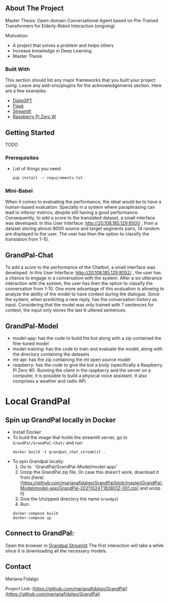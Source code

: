 <!--
*** Thanks


[![Contributors][contributors-shield]][contributors-url]
[![Forks][forks-shield]][forks-url]
[![Stargazers][stars-shield]][stars-url]
[![Issues][issues-shield]][issues-url]
[![MIT License][license-shield]][license-url]
[![LinkedIn][linkedin-shield]][linkedin-url]
-->


<!-- PROJECT LOGO -->
<!-- <br />
<p align="center">
  <a href="https://github.com/othneildrew/Best-README-Template">
    <img src="images/logo.png" alt="Logo" width="80" height="80">
  </a>
</p> -->



<!-- ABOUT THE PROJECT -->
## About The Project

<!-- [![Product Name Screen Shot][product-screenshot]](https://example.com) -->

Master Thesis: Open-domain Conversational Agent based on Pre-Trained Transformers for Elderly-Robot Interaction (ongoing)

Motivation:
* A project that solves a problem and helps others
* Increase knowledge in Deep Learning
* Master Thesis

### Built With

This section should list any major frameworks that you built your project using. Leave any add-ons/plugins for the acknowledgements section. Here are a few examples.
* [DialoGPT](https://huggingface.co/microsoft/DialoGPT-small)
* [Flask](https://flask.palletsprojects.com/en/2.0.x/)
* [Streamlit](https://streamlit.io/)
* [Raspberry Pi Zero W](https://www.raspberrypi.org/products/raspberry-pi-zero-w/)


<!-- GETTING STARTED -->
## Getting Started

TODO

### Prerequisites

* List of things you need:
  ```sh
  pip install -r requirements.txt
  ```

### Mini-Babel

When it comes to evaluating the performance, the ideal would be to have a human-based evaluation.
Specially in a system where paraphrasing can lead to inferior metrics, despite still having a good performance.
Consequently, to add a score to the translated dataset, a small interface was developed.
In this User Interface: http://20.108.185.129:8501/ , from a dataset storing almost 8000 source and target segments pairs, 14 random are displayed to the user. The user has then the option to classify the translation from 1-10.

## GrandPal-Chat

To add a score to the performance of the Chatbot, a small interface was developed. In this User Interface: http://20.108.185.129:8052/ ,
the user has a chance to engage in a conversation with the system.
After a six utterance interaction with the system, the user has then the option to classify the conversation from 1-10.
One more advantage of this evaluation is allowing to analyze the ability of the model to have context during the dialogue.
Since the system, when predicting a new reply, has the conversation history as input.
Considering that the model was only trained with 7 sentences for context, the input only stores the last 6 uttered sentences.

## GrandPal-Model

* model-app: has the code to build the bot along with a zip contained the fine-tuned model
* model-training: has the code to train and evaluate the model, along with the directory containing the datasets
* mt-api: has the zip containing the mt open source model
* raspberry: has the code to give the bot a body (specifically a Raspberry Pi Zero W). Running the client in the raspberry and the server on a computer, it is possible to build a physical voice assistant. It also comprises a weather and radio API.

# Local GrandPal

## Spin up GrandPal locally in Docker
* Install Docker
* To build the image that holds the streamlit server, go to `GrandPal/GrandPal-Chat/` and run:
  ```
  docker build -t grandpal_chat_streamlit .
  ```
* To spin Grandpal locally:
  1. Go to ``GrandPal/GrandPal-Model/model-app/`
  2. Unzip the GrandPal zip file. (In case this doesn't work, download it from (here)[https://github.com/marianafidalgo/GrandPal/blob/master/GrandPal-Model/model-app/GrandPal-20211024T182801Z-001.zip] and unzip it)
  3. Give the Unzipped directory the name `Grandpal`
  4. Run:
    ```
    docker-compose build
    docker-compose up
    ```

## Connect to GrandPal:

Open the browser in [Grandpal Streamlit](http://localhost:8052/)
The first interaction will take a while since it is downloading all the necessary models.

<!-- CONTACT -->
## Contact

Mariana Fidalgo

Project Link: [https://github.com/marianafidalgo/GrandPal](https://github.com/marianafidalgo/GrandPal)







<!-- MARKDOWN LINKS & IMAGES -->
<!-- https://www.markdownguide.org/basic-syntax/#reference-style-links -->
<!-- [contributors-shield]: https://img.shields.io/github/contributors/othneildrew/Best-README-Template.svg?style=for-the-badge
[contributors-url]: https://github.com/othneildrew/Best-README-Template/graphs/contributors
[forks-shield]: https://img.shields.io/github/forks/othneildrew/Best-README-Template.svg?style=for-the-badge
[forks-url]: https://github.com/othneildrew/Best-README-Template/network/members
[stars-shield]: https://img.shields.io/github/stars/othneildrew/Best-README-Template.svg?style=for-the-badge
[stars-url]: https://github.com/othneildrew/Best-README-Template/stargazers
[issues-shield]: https://img.shields.io/github/issues/othneildrew/Best-README-Template.svg?style=for-the-badge
[issues-url]: https://github.com/othneildrew/Best-README-Template/issues
[license-shield]: https://img.shields.io/github/license/othneildrew/Best-README-Template.svg?style=for-the-badge
[license-url]: https://github.com/othneildrew/Best-README-Template/blob/master/LICENSE.txt
[linkedin-shield]: https://img.shields.io/badge/-LinkedIn-black.svg?style=for-the-badge&logo=linkedin&colorB=555
[linkedin-url]: https://linkedin.com/in/othneildrew
[product-screenshot]: images/screenshot.png -->